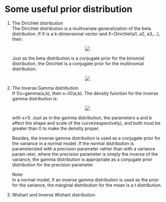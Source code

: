 # Some useful prior distribution
1. The Dirichlet distribution<br/>
   The Dirichlet distribution is a multivariate generalization of the beta distribution. If X is a k-dimensional vector and X~Dirichlet(a1, a2, a3,...), then:
   <p align="center">
     <img src="https://drive.google.com/uc?export=view&id=1vqq8XPqpCnIzo-ptsIAe2kFMJYE96HHS"></p>
   Just as the beta distribution is a conjugate prior for the binomial distribution, the Dirichlet is a conjugate prior for the multinomial distribution.
   <p align="center">
     <img src="https://drive.google.com/uc?export=view&id=1SYZeE4_kubcR9XVUIYmKVN8tTJ6nUur_"></p>

2. The Inverse Gamma distribution<br/>
   If 1/x~gamma(a,b), then x~IG(a,b). The density function for the inverse gamma distribution is:
   <p align="center">
     <img src="https://drive.google.com/uc?export=view&id=1JXT89IH-WqkUEexgSfvSIXY5JrUgKei_"></p>
   with x>0. Just as in the gamma distribution, the parameters a and b affect the shape and scale of the curve(respectively), and both must be greater than 0 to make the density proper.
   
   Besides, the inverse gamma distribution is used as a conjugate prior for the variance in a normal model. If the normal distribution is parameterized with a precision parameter rather than with a variance param-eter, where the precision parameter is simply the inverse of the variance, the gamma distribution is appropriate as a conjugate prior distribution for the precision parameter. 
   
   Note: <br/>
   In a normal model, if an inverse gamma distribution is used as the prior for the variance, the marginal distribution for the mean is a t distribution.

3. Wishart and Inverse Wishart distribution<br/>


